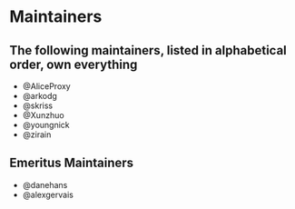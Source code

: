 # Maintainers

## The following maintainers, listed in alphabetical order, own everything

- @AliceProxy
- @arkodg
- @skriss
- @Xunzhuo
- @youngnick
- @zirain

## Emeritus Maintainers

- @danehans
- @alexgervais
